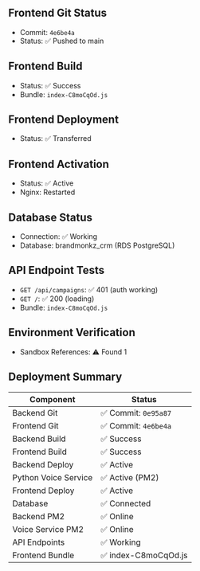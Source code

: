 ## Frontend Git Status
- Commit: `4e6be4a`
- Status: ✅ Pushed to main

## Frontend Build
- Status: ✅ Success
- Bundle: `index-C8moCqOd.js`

## Frontend Deployment
- Status: ✅ Transferred

## Frontend Activation
- Status: ✅ Active
- Nginx: Restarted

## Database Status
- Connection: ✅ Working
- Database: brandmonkz_crm (RDS PostgreSQL)

## API Endpoint Tests

- `GET /api/campaigns`: ✅ 401 (auth working)
- `GET /`: ✅ 200 (loading)
- Bundle: `index-C8moCqOd.js`

## Environment Verification
- Sandbox References: ⚠️ Found        1

## Deployment Summary

| Component | Status |
|-----------|--------|
| Backend Git | ✅ Commit: `0e95a87` |
| Frontend Git | ✅ Commit: `4e6be4a` |
| Backend Build | ✅ Success |
| Frontend Build | ✅ Success |
| Backend Deploy | ✅ Active |
| Python Voice Service | ✅ Active (PM2) |
| Frontend Deploy | ✅ Active |
| Database | ✅ Connected |
| Backend PM2 | ✅ Online |
| Voice Service PM2 | ✅ Online |
| API Endpoints | ✅ Working |
| Frontend Bundle | ✅ index-C8moCqOd.js |

